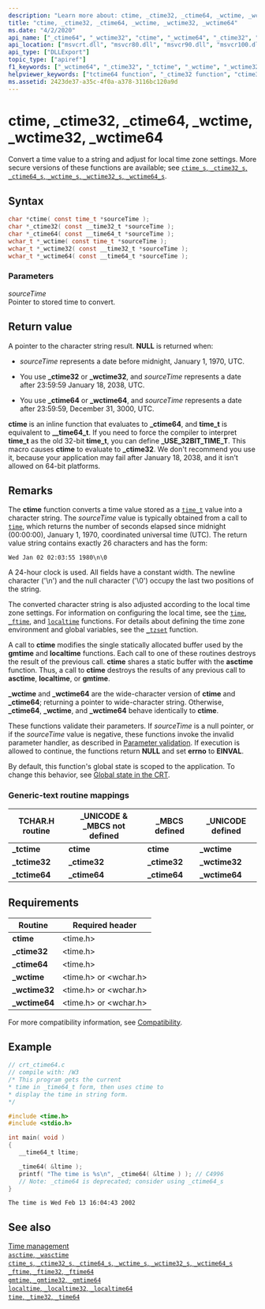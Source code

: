 ```yaml
---
description: "Learn more about: ctime, _ctime32, _ctime64, _wctime, _wctime32, _wctime64"
title: "ctime, _ctime32, _ctime64, _wctime, _wctime32, _wctime64"
ms.date: "4/2/2020"
api_name: ["_ctime64", "_wctime32", "ctime", "_wctime64", "_ctime32", "_wctime", "_o__wctime32", "_o__wctime64"]
api_location: ["msvcrt.dll", "msvcr80.dll", "msvcr90.dll", "msvcr100.dll", "msvcr100_clr0400.dll", "msvcr110.dll", "msvcr110_clr0400.dll", "msvcr120.dll", "msvcr120_clr0400.dll", "ucrtbase.dll", "api-ms-win-crt-time-l1-1-0.dll", "api-ms-win-crt-private-l1-1-0.dll"]
api_type: ["DLLExport"]
topic_type: ["apiref"]
f1_keywords: ["_wctime64", "_ctime32", "_tctime", "_wctime", "_wctime32", "_tctime64", "_ctime64", "ctime"]
helpviewer_keywords: ["tctime64 function", "_ctime32 function", "ctime32 function", "_wctime function", "wctime64 function", "_tctime64 function", "_tctime32 function", "_ctime64 function", "_wctime64 function", "ctime function", "wctime32 function", "ctime64 function", "_wctime32 function", "_tctime function", "tctime32 function", "tctime function", "wctime function", "time, converting"]
ms.assetid: 2423de37-a35c-4f0a-a378-3116bc120a9d
---
```

# ctime, _ctime32, _ctime64, _wctime, _wctime32, _wctime64

Convert a time value to a string and adjust for local time zone settings. More secure versions of these functions are available; see [`ctime_s`, `_ctime32_s`, `_ctime64_s`, `_wctime_s`, `_wctime32_s`, `_wctime64_s`](ctime-s-ctime32-s-ctime64-s-wctime-s-wctime32-s-wctime64-s.md).

## Syntax

```C
char *ctime( const time_t *sourceTime );
char *_ctime32( const __time32_t *sourceTime );
char *_ctime64( const __time64_t *sourceTime );
wchar_t *_wctime( const time_t *sourceTime );
wchar_t *_wctime32( const __time32_t *sourceTime );
wchar_t *_wctime64( const __time64_t *sourceTime );
```

### Parameters

*sourceTime*<br/>
Pointer to stored time to convert.

## Return value

A pointer to the character string result. **NULL** is returned when:

- *sourceTime* represents a date before midnight, January 1, 1970, UTC.

- You use **_ctime32** or **_wctime32**, and *sourceTime* represents a date after 23:59:59 January 18, 2038, UTC.

- You use **_ctime64** or **_wctime64**, and *sourceTime* represents a date after 23:59:59, December 31, 3000, UTC.

**ctime** is an inline function that evaluates to **_ctime64**, and **time_t** is equivalent to **__time64_t**. If you need to force the compiler to interpret **time_t** as the old 32-bit **time_t**, you can define **_USE_32BIT_TIME_T**. This macro causes **ctime** to evaluate to **_ctime32**. We don't recommend you use it, because your application may fail after January 18, 2038, and it isn't allowed on 64-bit platforms.

## Remarks

The **ctime** function converts a time value stored as a [`time_t`](../standard-types.md) value into a character string. The *sourceTime* value is typically obtained from a call to [`time`](time-time32-time64.md), which returns the number of seconds elapsed since midnight (00:00:00), January 1, 1970, coordinated universal time (UTC). The return value string contains exactly 26 characters and has the form:

```Output
Wed Jan 02 02:03:55 1980\n\0
```

A 24-hour clock is used. All fields have a constant width. The newline character ('\n') and the null character ('\0') occupy the last two positions of the string.

The converted character string is also adjusted according to the local time zone settings. For information on configuring the local time, see the [`time`](time-time32-time64.md), [`_ftime`](ftime-ftime32-ftime64.md), and [`localtime`](localtime-localtime32-localtime64.md) functions. For details about defining the time zone environment and global variables, see the [`_tzset`](tzset.md) function.

A call to **ctime** modifies the single statically allocated buffer used by the **gmtime** and **localtime** functions. Each call to one of these routines destroys the result of the previous call. **ctime** shares a static buffer with the **asctime** function. Thus, a call to **ctime** destroys the results of any previous call to **asctime**, **localtime**, or **gmtime**.

**_wctime** and **_wctime64** are the wide-character version of **ctime** and **_ctime64**; returning a pointer to wide-character string. Otherwise, **_ctime64**, **_wctime**, and **_wctime64** behave identically to **ctime**.

These functions validate their parameters. If *sourceTime* is a null pointer, or if the *sourceTime* value is negative, these functions invoke the invalid parameter handler, as described in [Parameter validation](../parameter-validation.md). If execution is allowed to continue, the functions return **NULL** and set **errno** to **EINVAL**.

By default, this function's global state is scoped to the application. To change this behavior, see [Global state in the CRT](../global-state.md).

### Generic-text routine mappings

|TCHAR.H routine|_UNICODE & _MBCS not defined|_MBCS defined|_UNICODE defined|
|---------------------|------------------------------------|--------------------|-----------------------|
|**_tctime**|**ctime**|**ctime**|**_wctime**|
|**_tctime32**|**_ctime32**|**_ctime32**|**_wctime32**|
|**_tctime64**|**_ctime64**|**_ctime64**|**_wctime64**|

## Requirements

|Routine|Required header|
|-------------|---------------------|
|**ctime**|\<time.h>|
|**_ctime32**|\<time.h>|
|**_ctime64**|\<time.h>|
|**_wctime**|\<time.h> or \<wchar.h>|
|**_wctime32**|\<time.h> or \<wchar.h>|
|**_wctime64**|\<time.h> or \<wchar.h>|

For more compatibility information, see [Compatibility](../compatibility.md).

## Example

```C
// crt_ctime64.c
// compile with: /W3
/* This program gets the current
* time in _time64_t form, then uses ctime to
* display the time in string form.
*/

#include <time.h>
#include <stdio.h>

int main( void )
{
   __time64_t ltime;

   _time64( &ltime );
   printf( "The time is %s\n", _ctime64( &ltime ) ); // C4996
   // Note: _ctime64 is deprecated; consider using _ctime64_s
}
```

```Output
The time is Wed Feb 13 16:04:43 2002
```

## See also

[Time management](../time-management.md)\
[`asctime`, `_wasctime`](asctime-wasctime.md)\
[`ctime_s`, `_ctime32_s`, `_ctime64_s`, `_wctime_s`, `_wctime32_s`, `_wctime64_s`](ctime-s-ctime32-s-ctime64-s-wctime-s-wctime32-s-wctime64-s.md)\
[`_ftime`, `_ftime32`, `_ftime64`](ftime-ftime32-ftime64.md)\
[`gmtime`, `_gmtime32`, `_gmtime64`](gmtime-gmtime32-gmtime64.md)\
[`localtime`, `_localtime32`, `_localtime64`](localtime-localtime32-localtime64.md)\
[`time`, `_time32`, `_time64`](time-time32-time64.md)
